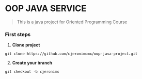 # OOP JAVA SERVICE
> This is a java project for Oriented Programming Course



### First steps
1. **Clone project**

``
git clone https://github.com/cjeronimomx/oop-java-project.git
``

2. **Create your branch**

``
git checkout -b cjeronimo
``





